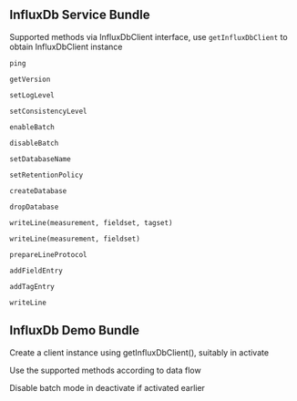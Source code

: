 ## InfluxDb Service Bundle

Supported methods via InfluxDbClient interface, use `getInfluxDbClient` to obtain InfluxDbClient instance

```
ping

getVersion

setLogLevel

setConsistencyLevel

enableBatch

disableBatch

setDatabaseName

setRetentionPolicy

createDatabase

dropDatabase

writeLine(measurement, fieldset, tagset)

writeLine(measurement, fieldset)

prepareLineProtocol

addFieldEntry

addTagEntry

writeLine
```
## InfluxDb Demo Bundle

Create a client instance using getInfluxDbClient(), suitably in activate

Use the supported methods according to data flow

Disable batch mode in deactivate if activated earlier


